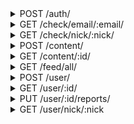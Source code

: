 <details>
<summary>POST /auth/</summary>
Log in with an email/password, or an email/secret

|name|value|required|
| - | - | - |
|Authorization|Basic or Bearer authorization|True|

```JSON
{
    "email": "email of this account",
    "password": "password to this account",
    "secret": "or the secret produced by the server on last login"
}
```

__responses__

- 200 - Sucessful login
The information provided was correct a login token and new secret was produced

```JSON
{
    "auth": {
        "token": "Bearer token to be used in headers for authentication dependant requests",
        "expires": "expiry timestamp of this token",
        "secret": "secret to be used for logging in so that a password is not stored"
    }
}
```

- 400 - Bad Request
Request data is malformed or data is missing

```JSON
{
    "error": "bad_request"
}
```

- 401 - Not Authorized
No Authorization header was included with this request

```JSON
{
    "error": "not_authorized"
}
```


</details>


<details>
<summary>GET /check/email/:email/</summary>
Check an email for availability

|name|value|required|
| - | - | - |
|Authorization|Basic or Bearer authorization|True|

__responses__

- 200 - Resource availability was checked
Information about the queried resource was returned

```JSON
{
    "exists": "does this resurce already exist bound to some user?"
}
```

- 401 - Not Authorized
No Authorization header was included with this request

```JSON
{
    "error": "not_authorized"
}
```


</details>


<details>
<summary>GET /check/nick/:nick/</summary>
Check a nickname for availability

|name|value|required|
| - | - | - |
|Authorization|Basic or Bearer authorization|True|

__responses__

- 200 - Resource availability was checked
Information about the queried resource was returned

```JSON
{
    "exists": "does this resurce already exist bound to some user?"
}
```

- 401 - Not Authorized
No Authorization header was included with this request

```JSON
{
    "error": "not_authorized"
}
```


</details>


<details>
<summary>POST /content/</summary>
Upload some image or video content. This should be a multipart POST with JSON data in a part, and the file upload in another

|name|value|required|
| - | - | - |
|Authorization|Basic or Bearer authorization|True|

```JSON
{
    "mime": "content mime type",
    "nsfw": "is this content not safe for work?",
    "featurable": "may this content be featured?",
    "tags": [
        "list",
        "of",
        "tags"
    ]
}
```

__responses__

- 200 - Content was accepted
The uploaded media was accepted and is being uploaded. Returned id may not yet be live

```JSON
{
    "content": {
        "id": "id of the created content"
    }
}
```

- 400 - Bad Request
Request data is malformed, data is missing, or the uploaded media does not match given mime

```JSON
{
    "error": "bad_request"
}
```

- 401 - Not Authorized
No Authorization header was included with this request

```JSON
{
    "error": "not_authorized"
}
```

- 403 - Content was rejected
The uploaded content was rejected because this user is banned from content creation

```JSON
{
    "error": "forbidden"
}
```


</details>


<details>
<summary>GET /content/:id/</summary>
Get basic information about some content its id

|name|value|required|
| - | - | - |
|Authorization|Basic or Bearer authorization|True|

__responses__

- 200 - Content information
This content was found and its basic information was returned

```JSON
{
    "content": {
        "id": "content id",
        "author": "author user id",
        "tags": "content tags",
        "mime": "content mimetype",
        "like_count": "number of likes on this content",
        "dislike_count": "number of dislikes on this content",
        "repub_count": "number of repubs on this content",
        "view_count": "number of views on this content",
        "comment_count": "number of comments on this content",
        "created": "creation timestamp",
        "featured": "is this content featured?",
        "featurable": "may this content be featured?",
        "removed": "was this content removed?"
    }
}
```

- 401 - Not Authorized
No Authorization header was included with this request

```JSON
{
    "error": "not_authorized"
}
```

- 404 - No such content
Content of this id does not exist

```JSON
{
    "error": "no_such_content"
}
```


</details>


<details>
<summary>GET /feed/all/</summary>
Get a paginated slice of the all feed

|name|value|required|
| - | - | - |
|Authorization|Basic or Bearer authorization|True|

|name|description|default|required|
| - | - | - | - |
|size|Number of items to fetch|50|False|
|offset|paginated index offset|0|False|

__responses__

- 200 - Content feed
A paginated slice of this feed

```JSON
{
    "content": [
        {
            "id": "content id",
            "author": "author user id",
            "tags": "content tags",
            "mime": "content mimetype",
            "like_count": "number of likes on this content",
            "dislike_count": "number of dislikes on this content",
            "repub_count": "number of repubs on this content",
            "view_count": "number of views on this content",
            "comment_count": "number of comments on this content",
            "created": "creation timestamp",
            "featured": "is this content featured?",
            "featurable": "may this content be featured?",
            "removed": "was this content removed?"
        },
        "..."
    ]
}
```

- 401 - Not Authorized
No Authorization header was included with this request

```JSON
{
    "error": "not_authorized"
}
```


</details>


<details>
<summary>POST /user/</summary>
Create a new user

|name|value|required|
| - | - | - |
|Authorization|Basic or Bearer authorization|True|

```JSON
{
    "email": "unused email to register",
    "nick": "unused nick to register",
    "password": "passowrd to bind to this account"
}
```

__responses__

- 200 - Account Created
This account was created

```JSON
{
    "user": "created"
}
```

- 400 - Bad Request
Request data is malformed or data is missing

```JSON
{
    "error": "bad_request"
}
```

- 401 - Not Authorized
No Authorization header was included with this request

```JSON
{
    "error": "not_authorized"
}
```

- 403 - Forbidden
This device or ip address/range may not create users

```JSON
{
    "error": "forbidden"
}
```

- 409 - Conflict
The requested `nick` or `email` is already in use

```JSON
{
    "error": "<value>_conflict"
}
```


</details>


<details>
<summary>GET /user/:id/</summary>
Get information about some user by their id

|name|value|required|
| - | - | - |
|Authorization|Basic or Bearer authorization|True|

__responses__

- 200 - User information
This user was found and their basic profile was returned

```JSON
{
    "user": {
        "id": "user's UUIDv4",
        "nick": "user's nickname",
        "bio": "bio (or, about) section",
        "subscriber_count": "number of users subscribed to this user",
        "subscription_count": "number of users this user has subscribed to",
        "post_count": "number of posts and reposts on this user's timeline",
        "created": "unix creation timestamp"
    }
}
```

- 401 - Not Authorized
No Authorization header was included with this request

```JSON
{
    "error": "not_authorized"
}
```

- 404 - No such user
A user of this id does not exist

```JSON
{
    "error": "no_such_user"
}
```


</details>


<details>
<summary>PUT /user/:id/reports/</summary>
Report a usre for some reason

|name|value|required|
| - | - | - |
|Authorization|Basic or Bearer authorization|True|

```JSON
{
    "reason": "report reason"
}
```

__responses__

- 204 - Accepted
The sent content was accepted and processed

- 401 - Not Authorized
No Authorization header was included with this request

```JSON
{
    "error": "not_authorized"
}
```

- 404 - No such user
A user of this id does not exist

```JSON
{
    "error": "no_such_user"
}
```


</details>


<details>
<summary>GET /user/nick/:nick</summary>
Get information about some user by their nick

|name|value|required|
| - | - | - |
|Authorization|Basic or Bearer authorization|True|

__responses__

- 200 - User information
This user was found and their basic profile was returned

```JSON
{
    "user": {
        "id": "user's UUIDv4",
        "nick": "user's nickname",
        "bio": "bio (or, about) section",
        "subscriber_count": "number of users subscribed to this user",
        "subscription_count": "number of users this user has subscribed to",
        "post_count": "number of posts and reposts on this user's timeline",
        "created": "unix creation timestamp"
    }
}
```

- 401 - Not Authorized
No Authorization header was included with this request

```JSON
{
    "error": "not_authorized"
}
```

- 404 - No such user
A user of this id does not exist

```JSON
{
    "error": "no_such_user"
}
```


</details>
